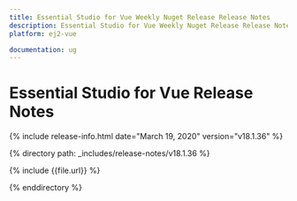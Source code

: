 ```yaml
---
title: Essential Studio for Vue Weekly Nuget Release Release Notes  
description: Essential Studio for Vue Weekly Nuget Release Release Notes  
platform: ej2-vue

documentation: ug
---
```


# Essential Studio for  Vue  Release Notes  

{% include release-info.html date="March 19, 2020"   version="v18.1.36"  %} 

{% directory path: _includes/release-notes/v18.1.36 %}

{% include {{file.url}} %}

{% enddirectory %}
